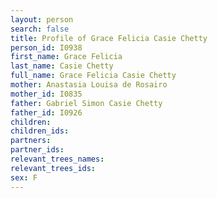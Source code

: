 ```yaml
---
layout: person
search: false
title: Profile of Grace Felicia Casie Chetty
person_id: I0938
first_name: Grace Felicia
last_name: Casie Chetty
full_name: Grace Felicia Casie Chetty
mother: Anastasia Louisa de Rosairo
mother_id: I0835
father: Gabriel Simon Casie Chetty
father_id: I0926
children:
children_ids:
partners:
partner_ids:
relevant_trees_names:
relevant_trees_ids:
sex: F
---
```


